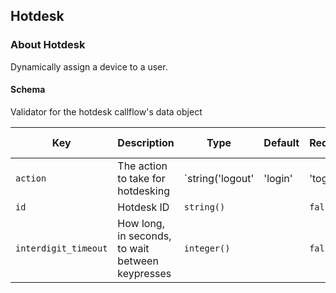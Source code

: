## Hotdesk

### About Hotdesk

Dynamically assign a device to a user.

#### Schema

Validator for the hotdesk callflow's data object



Key | Description | Type | Default | Required | Support Level
--- | ----------- | ---- | ------- | -------- | -------------
`action` | The action to take for hotdesking | `string('logout' | 'login' | 'toggle' | 'bridge')` |   | `false` |  
`id` | Hotdesk ID | `string()` |   | `false` |  
`interdigit_timeout` | How long, in seconds, to wait between keypresses | `integer()` |   | `false` |  



